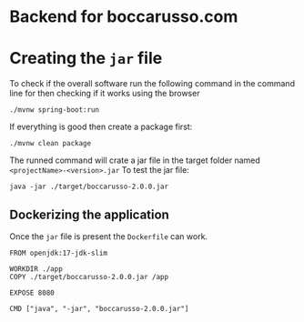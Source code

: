 # Backend for boccarusso.com

# Creating the `jar` file
To check if the overall software run the following command in the command line for then checking if it works using the browser

```
./mvnw spring-boot:run
```

If everything is good then create a package first:

```
./mvnw clean package
```

The runned command will crate a jar file in the target folder named `<projectName>-<version>.jar`
To test the jar file:

```
java -jar ./target/boccarusso-2.0.0.jar
```

## Dockerizing the application

Once the `jar` file is present the `Dockerfile` can work.

```
FROM openjdk:17-jdk-slim

WORKDIR ./app
COPY ./target/boccarusso-2.0.0.jar /app

EXPOSE 8080

CMD ["java", "-jar", "boccarusso-2.0.0.jar"]

```

